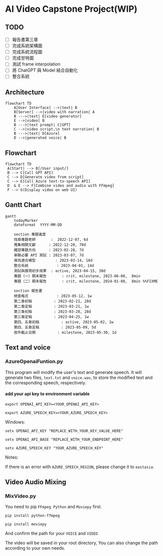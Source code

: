 # AI Video Capstone Project(WIP)

## TODO

- [ ] 報告書第三章
- [ ] 完成系統架構圖
- [ ] 完成系統流程圖
- [ ] 完成甘特圖
- [ ] 測試 frame interpolation
- [ ] 將 ChatGPT 與 Model 結合自動化
- [ ] 整合系統

## Architecture

```mermaid
flowchart TD
    A[User Interface] -->|text| B
    B[Server] -->|video with narration| A
    B --->|text| E[video generator]
    E -->|video| B
    B --->|text prompt| C[GPT]
    C -->|video script,\n text narration| B
    B --->|text| D[Azure]
    D -->|generated voice| B
```

## Flowchart

```mermaid
flowchart TD
 A(Start) --> B[/User input/]
 B --> C[Call GPT API]
 C --> D[Generate video from script]
 C --> E[Call Azure text-to-speech API]
 D  & E --> F[Combine video and audio with FFmpeg]
 F --> G(Display video on web UI)
```

## Gantt Chart

<!-- FIXME -->
```mermaid
gantt
    todayMarker
    dateFormat  YYYY-MM-DD

    section 專題進度
    找尋專題老師       :  2022-12-07, 6d
    蒐集相關文獻      : 2022-12-20, 70d
    確認專題方向      : 2023-02-28, 7d
    串聯必要 API 測試 : 2023-03-07, 7d
    尋找適合模型         : 2023-03-14, 18d
    整合系統             : 2023-04-01, 14d
    測試與展現初步成果  : active, 2023-04-15, 30d
    專題（一）期末報告       : crit, milestone, 2023-06-08,  8min
    專題（二）期末報告       : crit, milestone, 2024-01-08,  8min %%FIXME

    section 報告書
    檢查格式             : 2023-05-12, 1w
    第二章初稿          : 2023-02-21, 28d
    第二章定稿          : 2023-03-21, 1w
    第三章初稿          : 2023-03-28, 28d
    第三章定稿          : 2023-04-25, 1w
    第四、五章初稿          : active, 2023-05-02, 1w
    第四、五章定稿          : 2023-05-09, 5d
    收件截止日期          : milestone, 2023-05-30, 1d
```

## Text and voice

### AzureOpenaiFuntion.py

This program will modify the user's text and generate speech. It will generate two files, `text.txt` and `voice.wav`, to store the modified text and the corresponding speech, respectively.

#### add your api key to environment variable

```shell
export OPENAI_API_KEY=<YOUR_OPENAI_API_KEY>
```

```shell
export AZURE_SPEECH_KEY=<YOUR_AZURE_SPEECH_KEY>
```

Windows:

```shell
setx OPENAI_API_KEY "REPLACE_WITH_YOUR_KEY_VALUE_HERE" 
```

```shell
setx OPENAI_API_BASE "REPLACE_WITH_YOUR_ENDPOINT_HERE" 
```

```shell
setx AZURE_SPEECH_KEY "YOUR_AZURE_SPEECH_KEY"
```

Notes:

If there is an error with ``` AZURE_SPEECH_REGION ```, please change it to ``` eastasia ```.

## Video Audio Mixing

### MixVideo.py

You need to pip `FFmpeg Python` and `Moviepy` first.

```shell
pip install python-ffmpeg 
```

```shell
pip install moviepy
```

And confirm the path for your `VOICE` and `VIDEO`

The video will be saved in your root directory, You can also change the path according to your own needs.
